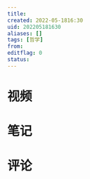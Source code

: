 ```yaml
---
title: 
created: 2022-05-1816:30
uid: 202205181630
aliases: []
tags: [哲学]
from: 
editflag: 0
status:
---
```


# 视频


# 笔记


# 评论
